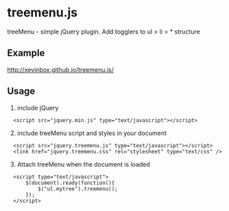 # treemenu.js
treeMenu - simple jQuery plugin. Add togglers to ul > li > *  structure

## Example

http://xevinbox.github.io/treemenu.js/

## Usage

1. include jQuery
  ````
    <script src="jquery.min.js" type="text/javascript"></script>
  ````

2. include treeMenu script and styles in your document
  ````
    <script src="jquery.treemenu.js" type="text/javascript"></script>
    <link href="jquery.treemenu.css" rel="stylesheet" type="text/css" />
  ````

3. Attach treeMenu when the document is loaded
  ````
    <script type="text/javascript">
        $(document).ready(function(){
            $("ul.mytree").treemenu();
        });
    </script>
  ````

